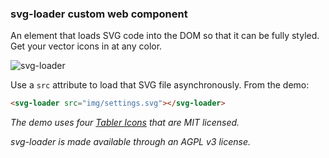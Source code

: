 ### svg-loader custom web component

An element that loads SVG code into the DOM so that it can be fully styled. 
Get your vector icons in at any color. 

![svg-loader](https://github.com/user-attachments/assets/05eb384f-780a-4377-ba35-41905e7fd1a6)

Use a `src` attribute to load that SVG file asynchronously. From the demo:
```html
<svg-loader src="img/settings.svg"></svg-loader>
```

*The demo uses four [Tabler Icons](https://github.com/tabler/tabler-icons) that are MIT licensed.*

*svg-loader is made available through an AGPL v3 license.* 
